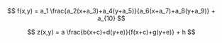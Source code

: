 
$$
f(x,y) = a_1 \frac{a_2(x+a_3)+a_4(y+a_5)}{a_6(x+a_7)+a_8(y+a_9)} + a_{10}
$$

$$
z(x,y) = a \frac{b(x+c)+d(y+e)}{f(x+c)+g(y+e)} + h
$$
